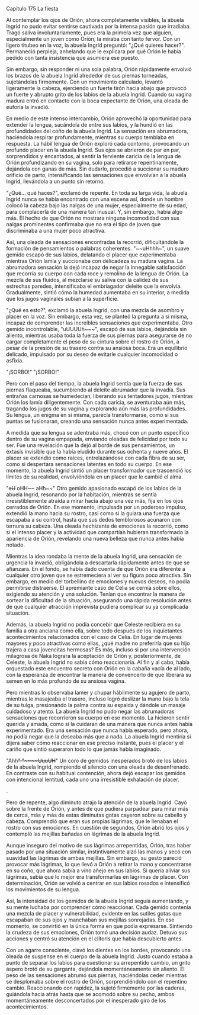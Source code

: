 
Capítulo 175 La fiesta

Al contemplar los ojos de Orión, ahora completamente visibles, la abuela Ingrid no pudo evitar sentirse cautivada por la intensa pasión que irradiaba. Tragó saliva involuntariamente, pues era la primera vez que alguien, especialmente un joven como Orión, la miraba con tanto fervor. Con un ligero titubeo en la voz, la abuela Ingrid preguntó: "¿Qué quieres hacer?". Permaneció perpleja, anhelando que le explicara por qué Orión le había pedido con tanta insistencia que asumiera ese puesto.

Sin embargo, sin responder ni una sola palabra, Orión rápidamente envolvió los brazos de la abuela Ingrid alrededor de sus piernas torneadas, sujetándolas firmemente. Con un movimiento calculado, levantó ligeramente la cabeza, ejerciendo un fuerte tirón hacia abajo que provocó un fuerte y abrupto grito de los labios de la abuela Ingrid. Cuando su vagina madura entró en contacto con la boca expectante de Orión, una oleada de euforia la invadió.

En medio de este intenso intercambio, Orión aprovechó la oportunidad para extender la lengua, sacándola de entre sus labios, y la hundió en las profundidades del coño de la abuela Ingrid. La sensación era abrumadora, haciéndola respirar profundamente, mientras su cuerpo temblaba en respuesta. La hábil lengua de Orión exploró cada contorno, provocando un profundo placer en la abuela Ingrid. Sus ojos se abrieron de par en par, sorprendidos y encantados, al sentir la ferviente caricia de la lengua de Orión profundizando en su vagina, solo para retirarse repentinamente, dejándola con ganas de más. Sin dudarlo, procedió a succionar su maduro orificio de parto, intensificando las sensaciones que envolvían a la abuela Ingrid, llevándola a un punto sin retorno.

"¿Qué... qué haces?", exclamó de repente. En toda su larga vida, la abuela Ingrid nunca se había encontrado con una escena así, donde un hombre colocó la cabeza bajo las nalgas de una mujer, especialmente de su edad, para complacerla de una manera tan inusual. Y, sin embargo, había algo más. El hecho de que Orión no mostrara ninguna incomodidad con sus nalgas prominentes confirmaba que no era el tipo de joven que discriminaba a una mujer poco atractiva.

Así, una oleada de sensaciones encontradas la recorrió, dificultándole la formación de pensamientos o palabras coherentes. "~~uHhhh~", un suave gemido escapó de sus labios, delatando el placer que experimentaba mientras Orión lamía y succionaba con delicadeza su madura vagina. La abrumadora sensación la dejó incapaz de negar la innegable satisfacción que recorría su cuerpo con cada roce y remolino de la lengua de Orión. La mezcla de sus fluidos, al mezclarse su saliva con la calidez de sus estrechas paredes, intensificaba el embriagador deleite que la envolvía. Gradualmente, sintió cómo la humedad aumentaba en su interior, a medida que los jugos vaginales subían a la superficie.

"¿Qué es esto?", exclamó la abuela Ingrid, con una mezcla de asombro y placer en la voz. Sin embargo, esta vez, se planteó la pregunta a sí misma, incapaz de comprender las increíbles sensaciones que experimentaba. Otro gemido incontrolable, "uUUUUh~~~", escapó de sus labios, dejándola sin aliento, mientras usaba toda la fuerza de sus piernas para asegurarse de no cargar completamente el peso de su cintura sobre el rostro de Orión, a pesar de la presión de su trasero contra su ansiosa boca. Era un equilibrio delicado, impulsado por su deseo de evitarle cualquier incomodidad o asfixia.

"¡SORBO!" "¡SORBO!"

Pero con el paso del tiempo, la abuela Ingrid sentía que la fuerza de sus piernas flaqueaba, sucumbiendo al deleite abrumador que la invadía. Sus entrañas carnosas se humedecían, liberando sus tentadores jugos, mientras Orión los lamía diligentemente. Con cada caricia, se aventuraba aún más, tragando los jugos de su vagina y explorando aún más las profundidades. Su lengua, un enigma en sí misma, parecía transformarse, como si sus puntas se fusionaran, creando una sensación nunca antes experimentada.

A medida que su lengua se adentraba más, chocó con un punto específico dentro de su vagina empapada, enviando oleadas de felicidad por todo su ser. Fue una revelación que la dejó al borde de sus pensamientos, un éxtasis invisible que la había eludido durante sus ochenta y nueve años. El placer se extendió como raíces, entrelazándose con cada fibra de su ser, como si despertara sensaciones latentes en todo su cuerpo. En ese momento, la abuela Ingrid sintió un placer transformador que trascendió los límites de su realidad, envolviéndola en un placer que le cambió el alma.

"~~aU~~ oHH~~ aHh~~" Otro gemido apasionado escapó de los labios de la abuela Ingrid, resonando por la habitación, mientras se sentía irresistiblemente atraída a mirar hacia abajo una vez más, fija en los ojos cerrados de Orión. En ese momento, impulsada por un poderoso impulso, extendió la mano hacia su rostro, casi como si la guiara una fuerza que escapaba a su control, hasta que sus dedos temblorosos acunaron con ternura su cabeza. Una oleada hechizante de emociones la recorrió, como si el intenso placer y la actividad que compartían hubieran transformado la apariencia de Orión, revelando una nueva belleza que nunca antes había notado.

Mientras la idea rondaba la mente de la abuela Ingrid, una sensación de urgencia la invadió, obligándola a descartarla rápidamente antes de que se afianzara. En el fondo, se había dado cuenta de que Orión era diferente a cualquier otro joven que se estremeciera al ver su figura poco atractiva. Sin embargo, en medio del torbellino de emociones y nuevos deseos, no podía permitirse distraerse. El apremiante caso de Celia se cernía sobre ellos, exigiendo su atención y una solución. Tenían que encontrar la manera de sortear la dificultad de la situación, asegurando una rápida resolución antes de que cualquier atracción imprevista pudiera complicar su ya complicada situación.

Además, la abuela Ingrid no podía concebir que Celeste recibiera en su familia a otra anciana como ella, sobre todo después de los inquietantes acontecimientos relacionados con el caso de Celia. En lugar de mujeres mayores y poco atractivas como ellas, ¿qué madre no preferiría que su hijo trajera a casa jovencitas hermosas? Es más, incluso si por una intervención milagrosa de Naka lograra la aceptación de Orión y, posteriormente, de Celeste, la abuela Ingrid no sabía cómo reaccionaría. Al fin y al cabo, había orquestado este encuentro secreto con Orión en la cabaña vacía de al lado, con la esperanza de encontrar la manera de convencerlo de que liberara su semen en lo más profundo de su ansiosa vagina.

Pero mientras lo observaba lamer y chupar hábilmente su agujero de parto, mientras le masajeaba el trasero, incluso logró deslizar la mano bajo la tela de su tulga, presionando la palma contra su espalda y dándole un masaje cuidadoso y atento. La abuela Ingrid no pudo negar las abrumadoras sensaciones que recorrieron su cuerpo en ese momento. La hicieron sentir querida y amada, como si la cuidaran de una manera que nunca antes había experimentado. Era una sensación que nunca había esperado, pero ahora, no podía negar que la deseaba más que a nada. La abuela Ingrid mentiría si dijera saber cómo reaccionar en ese preciso instante, pues el placer y el cariño que sintió superaron todo lo que jamás había imaginado.

"Ahh~~" "~~~~UuuUH~~" Un coro de gemidos inesperados brotó de los labios de la abuela Ingrid, rompiendo el silencio con una oleada de desenfrenado. En contraste con su habitual contención, ahora dejó escapar los gemidos con intencional lentitud, cada uno una irresistible exhalación de placer.

.

Pero de repente, algo diminuto atrajo la atención de la abuela Ingrid. Cayó sobre la frente de Orión, y antes de que pudiera parpadear para mirar más de cerca, más y más de estas diminutas gotas cayeron sobre su cabello y cabeza. Comprendió que eran sus propias lágrimas, que le llenaban el rostro con sus emociones. En cuestión de segundos, Orión abrió los ojos y contempló las mejillas bañadas en lágrimas de la abuela Ingrid.

Aunque inseguro del motivo de sus lágrimas arrepentidas, Orión, tras haber pasado por una situación similar, instintivamente alzó las manos y secó con suavidad las lágrimas de ambas mejillas. Sin embargo, su gesto pareció provocar más lágrimas, lo que llevó a Orión a retirar la mano y concentrarse en su coño, que ahora sabía a vino añejo en sus labios. Si quería aliviar sus lágrimas, sabía que lo mejor era transformarlas en lágrimas de placer. Con determinación, Orión se volvió a centrar en sus labios rosados ​​e intensificó los movimientos de su lengua.

Así, la intensidad de los gemidos de la abuela Ingrid seguía aumentando, y su mente luchaba por comprender cómo reaccionar. Cada gemido contenía una mezcla de placer y vulnerabilidad, evidente en las sutiles gotas que escapaban de sus ojos y manchaban sus mejillas sonrojadas. En ese momento, se convirtió en la única forma en que podía expresarse. Sintiendo la crudeza de sus emociones, Orión tomó una decisión audaz. Detuvo sus acciones y centró su atención en el clítoris que había descubierto antes.

Con un agarre consciente, clavó los dientes en los bordes, provocando una oleada de suspense en el cuerpo de la abuela Ingrid. Justo cuando estaba a punto de separar los labios para cuestionar su arrepentido cambio, un grito áspero brotó de su garganta, dejándola momentáneamente sin aliento. El peso de las sensaciones abrumó sus piernas, haciéndolas ceder mientras se desplomaba sobre el rostro de Orión, sorprendiéndolo con el repentino cambio. Reaccionando con rapidez, la sujetó firmemente por las caderas, guiándola hacia atrás hasta que se acomodó sobre su pecho, ambos momentáneamente desconcertados por el inesperado giro de los acontecimientos.